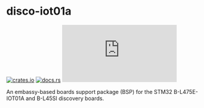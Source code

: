 # disco-iot01a

[![crates.io](https://img.shields.io/crates/v/disco-iot01a-bsp.svg)](https://crates.io/crates/disco-iot01a-bsp)
[![docs.rs](https://docs.rs/disco-iot01a-bsp/badge.svg)](https://docs.rs/disco-iot01a-bsp)
[![Matrix](https://img.shields.io/matrix/drogue-iot:matrix.org)](https://matrix.to/#/#drogue-iot:matrix.org)

An embassy-based boards support package (BSP) for the STM32 B-L475E-IOT01A and B-L45SI discovery boards.
